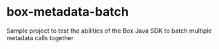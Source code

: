 # box-metadata-batch
Sample project to test the abilities of the Box Java SDK to batch multiple metadata calls together

